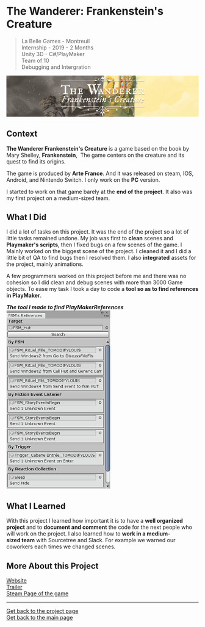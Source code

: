# The Wanderer: Frankenstein's Creature

>La Belle Games - Montreuil  
>Internship - 2019 - 2 Months  
>Unity 3D - C#/PlayMaker  
>Team of 10  
>Debugging and Intergration  

![Banner](https://github.com/LouisViktorCeleyron/Portfolio/blob/master/Projects/Frankenstein/Pictures/Banner.png)


## ​Context

**The Wanderer Frankenstein's Creature** is a game based on the book by Mary Shelley, **Frankenstein**,  The game centers on the creature and its quest to find its origins. 

The game is produced by **Arte France**. And it was released on steam, IOS, Android, and Nintendo Switch. I only work on the **PC** version.

I started to work on that game barely at the **end of the project**. It also was my first project on a medium-sized team.
​

## What I Did

I did a lot of tasks on this project.  It was the end of the project so a lot of little tasks remained undone. My job was first to **clean** scenes and **Playmaker's scripts**, then I fixed bugs on a few scenes of the game. I Mainly worked on the biggest scene of the project. I cleaned it and I did a little bit of QA to find bugs then I resolved them. I also **integrated** assets for the project, mainly animations.

A few programmers worked on this project before me and there was no cohesion so I did clean and debug scenes with more than 3000 Game objects. To ease my task I took a day to code a **tool so as to find references in PlayMaker**. 


***The tool I made to find PlayMakerReferences***  
![The tool I made to find playMaker References](https://github.com/LouisViktorCeleyron/Portfolio/blob/master/Projects/Frankenstein/Pictures/TriPlayMaker.png)


## What I Learned

With this project I learned how important it is to have a **well organized project** and to **document and comment** the code for the next people who will work on the project. I also learned how to **work in a medium-sized team** with Sourcetree and Slack. For example we warned our coworkers each times we changed scenes.


## More About this Project

[Website](http://www.labellegames.com/projects/frankenstein-and-the-wanderer)    
[Trailer](https://www.youtube.com/watch?v=82ilW4ViQQU)   
[Steam Page of the game](https://store.steampowered.com/app/966670/The_Wanderer_Frankensteins_Creature/)  

***

[Get back to the project page](https://github.com/LouisViktorCeleyron/Portfolio/blob/master/Projects/MyProjects.md)  
[Get back to the main page](https://github.com/LouisViktorCeleyron/Portfolio/blob/master/README.md)
